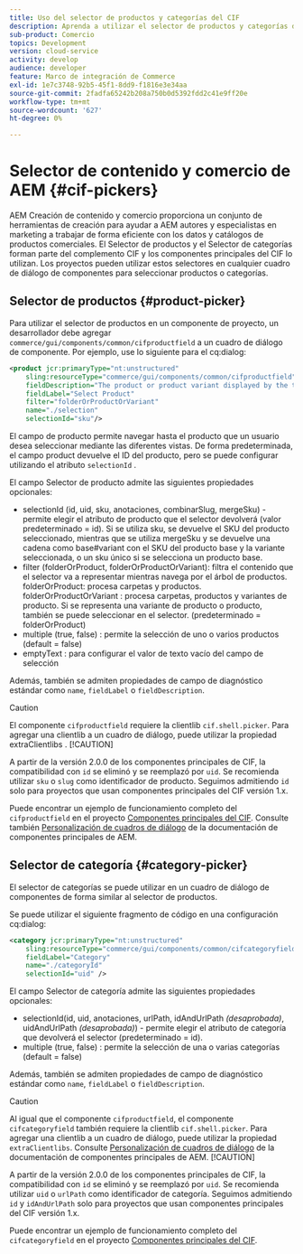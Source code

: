 ```yaml
---
title: Uso del selector de productos y categorías del CIF
description: Aprenda a utilizar el selector de productos y categorías del CIF en los componentes de comercio de clientes para ayudar a los autores y especialistas en marketing a trabajar de forma eficaz con los datos de catálogos y productos de comercio.
sub-product: Comercio
topics: Development
version: cloud-service
activity: develop
audience: developer
feature: Marco de integración de Commerce
exl-id: 1e7c3748-92b5-45f1-8dd9-f1816e3e34aa
source-git-commit: 2fadfa65242b208a750b0d5392fdd2c41e9ff20e
workflow-type: tm+mt
source-wordcount: '627'
ht-degree: 0%

---
```


# Selector de contenido y comercio de AEM {#cif-pickers}

AEM Creación de contenido y comercio proporciona un conjunto de herramientas de creación para ayudar a AEM autores y especialistas en marketing a trabajar de forma eficiente con los datos y catálogos de productos comerciales. El Selector de productos y el Selector de categorías forman parte del complemento CIF y los componentes principales del CIF lo utilizan. Los proyectos pueden utilizar estos selectores en cualquier cuadro de diálogo de componentes para seleccionar productos o categorías.

## Selector de productos {#product-picker}

Para utilizar el selector de productos en un componente de proyecto, un desarrollador debe agregar `commerce/gui/components/common/cifproductfield` a un cuadro de diálogo de componente. Por ejemplo, use lo siguiente para el cq:dialog:

```xml
<product jcr:primaryType="nt:unstructured"
    sling:resourceType="commerce/gui/components/common/cifproductfield"
    fieldDescription="The product or product variant displayed by the teaser"
    fieldLabel="Select Product"
    filter="folderOrProductOrVariant"
    name="./selection"
    selectionId="sku"/>
```

El campo de producto permite navegar hasta el producto que un usuario desea seleccionar mediante las diferentes vistas. De forma predeterminada, el campo product devuelve el ID del producto, pero se puede configurar utilizando el atributo `selectionId` .

El campo Selector de producto admite las siguientes propiedades opcionales:

- selectionId (id, uid, sku, anotaciones, combinarSlug, mergeSku) - permite elegir el atributo de producto que el selector devolverá (valor predeterminado = id). Si se utiliza sku, se devuelve el SKU del producto seleccionado, mientras que se utiliza mergeSku y se devuelve una cadena como base#variant con el SKU del producto base y la variante seleccionada, o un sku único si se selecciona un producto base.
- filter (folderOrProduct, folderOrProductOrVariant): filtra el contenido que el selector va a representar mientras navega por el árbol de productos. folderOrProduct: procesa carpetas y productos. folderOrProductOrVariant : procesa carpetas, productos y variantes de producto. Si se representa una variante de producto o producto, también se puede seleccionar en el selector. (predeterminado = folderOrProduct)
- multiple (true, false) : permite la selección de uno o varios productos (default = false)
- emptyText : para configurar el valor de texto vacío del campo de selección

Además, también se admiten propiedades de campo de diagnóstico estándar como `name`, `fieldLabel` o `fieldDescription`.

>[!CAUTION]
>
>El componente `cifproductfield` requiere la clientlib `cif.shell.picker`. Para agregar una clientlib a un cuadro de diálogo, puede utilizar la propiedad extraClientlibs .
>[!CAUTION]
>
>A partir de la versión 2.0.0 de los componentes principales de CIF, la compatibilidad con `id` se eliminó y se reemplazó por `uid`. Se recomienda utilizar `sku` o `slug` como identificador de producto. Seguimos admitiendo `id` solo para proyectos que usan componentes principales del CIF versión 1.x.

Puede encontrar un ejemplo de funcionamiento completo del `cifproductfield` en el proyecto [Componentes principales del CIF](https://github.com/adobe/aem-core-cif-components/blob/master/ui.apps/src/main/content/jcr_root/apps/core/cif/components/commerce/productteaser/v1/productteaser/_cq_dialog/.content.xml). Consulte también [Personalización de cuadros de diálogo](https://experienceleague.adobe.com/docs/experience-manager-core-components/using/developing/customizing.html?lang=en#customizing-dialogs) de la documentación de componentes principales de AEM.

## Selector de categoría {#category-picker}

El selector de categorías se puede utilizar en un cuadro de diálogo de componentes de forma similar al selector de productos.

Se puede utilizar el siguiente fragmento de código en una configuración cq:dialog:

```xml
<category jcr:primaryType="nt:unstructured" 
    sling:resourceType="commerce/gui/components/common/cifcategoryfield" 
    fieldLabel="Category" 
    name="./categoryId" 
    selectionId="uid" />
```

El campo Selector de categoría admite las siguientes propiedades opcionales:

- selectionId(id, uid, anotaciones, urlPath, idAndUrlPath _(desaprobada)_, uidAndUrlPath _(desaprobada)_) - permite elegir el atributo de categoría que devolverá el selector (predeterminado = id).
- multiple (true, false) : permite la selección de una o varias categorías (default = false)

Además, también se admiten propiedades de campo de diagnóstico estándar como `name`, `fieldLabel` o `fieldDescription`.

>[!CAUTION]
>
>Al igual que el componente `cifproductfield`, el componente `cifcategoryfield` también requiere la clientlib `cif.shell.picker`. Para agregar una clientlib a un cuadro de diálogo, puede utilizar la propiedad `extraClientlibs`. Consulte [Personalización de cuadros de diálogo](https://experienceleague.adobe.com/docs/experience-manager-core-components/using/developing/customizing.html?lang=en#customizing-dialogs) de la documentación de componentes principales de AEM.
>[!CAUTION]
>
>A partir de la versión 2.0.0 de los componentes principales de CIF, la compatibilidad con `id` se eliminó y se reemplazó por `uid`. Se recomienda utilizar `uid` o `urlPath` como identificador de categoría. Seguimos admitiendo `id` y `idAndUrlPath` solo para proyectos que usan componentes principales del CIF versión 1.x.

Puede encontrar un ejemplo de funcionamiento completo del `cifcategoryfield` en el proyecto [Componentes principales del CIF](https://github.com/adobe/aem-core-cif-components/blob/master/ui.apps/src/main/content/jcr_root/apps/core/cif/components/commerce/featuredcategorylist/v1/featuredcategorylist/_cq_dialog/.content.xml).
